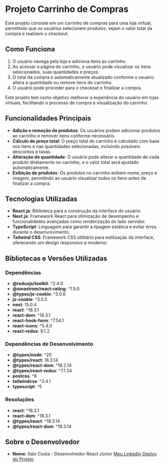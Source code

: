 # Projeto Carrinho de Compras

Este projeto consiste em um carrinho de compras para uma loja virtual, permitindo que os usuários selecionem produtos, vejam o valor total da compra e realizem o checkout.

## Como Funciona
1. O usuário navega pela loja e adiciona itens ao carrinho.
2. Ao acessar a página do carrinho, o usuário pode visualizar os itens selecionados, suas quantidades e preços.
3. O total da compra é automaticamente atualizado conforme o usuário altera a quantidade ou remove itens do carrinho.
4. O usuário pode proceder para o checkout e finalizar a compra.

Este projeto tem como objetivo melhorar a experiência do usuário em lojas virtuais, facilitando o processo de compra e visualização do carrinho.


## Funcionalidades Principais
- **Adição e remoção de produtos**: Os usuários podem adicionar produtos ao carrinho e remover itens conforme necessário.
- **Cálculo de preço total**: O preço total do carrinho é calculado com base nos itens e nas quantidades selecionadas, incluindo possíveis descontos e taxas.
- **Alteração de quantidade**: O usuário pode alterar a quantidade de cada produto diretamente no carrinho, e o valor total será ajustado automaticamente.
- **Exibição de produtos**: Os produtos no carrinho exibem nome, preço e imagem, permitindo ao usuário visualizar todos os itens antes de finalizar a compra.

## Tecnologias Utilizadas
- **React.js**: Biblioteca para a construção da interface do usuário.
- **Next.js**: Framework React para otimização de desempenho e funcionalidades avançadas como renderização do lado servidor.
- **TypeScript**: Linguagem para garantir a tipagem estática e evitar erros durante o desenvolvimento.
- **Tailwind CSS**: Framework CSS utilitário para estilização da interface, oferecendo um design responsivo e moderno.

## Bibliotecas e Versões Utilizadas

### Dependências
- **@reduxjs/toolkit**: ^2.4.0
- **@smastrom/react-rating**: ^1.5.0
- **@types/js-cookie**: ^3.0.6
- **js-cookie**: ^3.0.5
- **next**: 15.0.4
- **react**: ^18.3.1
- **react-dom**: ^18.3.1
- **react-hook-form**: ^7.54.1
- **react-icons**: ^5.4.0
- **react-redux**: 9.1.2

### Dependências de Desenvolvimento
- **@types/node**: ^20
- **@types/react**: 18.3.14
- **@types/react-dom**: ^18.2.14
- **@types/react-redux**: ^7.1.34
- **postcss**: ^8
- **tailwindcss**: ^3.4.1
- **typescript**: ^5

### Resoluções
- **react**: ^18.3.1
- **react-dom**: ^18.3.1
- **@types/react**: ^18.3.14
- **@types/react-dom**: ^18.3.14

## Sobre o Desenvolvedor

- **Nome**: Italo Costa - Desenvolvedor React Júnior
[Meu LinkedIn](https://www.linkedin.com/in/italo-costa-dev/)
[Deploy do Projeto](https://ecommerce-project-orpin-gamma.vercel.app/)





